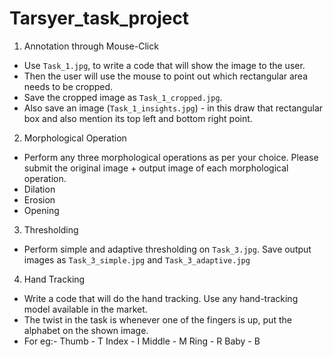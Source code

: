 # Tarsyer_task_project
1) Annotation through Mouse-Click

- Use `Task_1.jpg`, to write a code that will show the image to the user.
- Then the user will use the mouse to point out which rectangular area needs to be cropped.
- Save the cropped image as `Task_1_cropped.jpg`.
- Also save an image (`Task_1_insights.jpg`) - in this draw that rectangular box and also mention its top left and bottom right point.

2) Morphological Operation

- Perform any three morphological operations as per your choice. Please submit the original image + output image of each morphological operation.
- Dilation
- Erosion
- Opening

3) Thresholding

- Perform simple and adaptive thresholding on `Task_3.jpg`. Save output images as `Task_3_simple.jpg` and `Task_3_adaptive.jpg`

4) Hand Tracking

- Write a code that will do the hand tracking. Use any hand-tracking model available in the market.
- The twist in the task is whenever one of the fingers is up, put the alphabet on the shown image.
- For eg:- Thumb - T
Index - I
Middle - M
Ring - R
Baby - B
